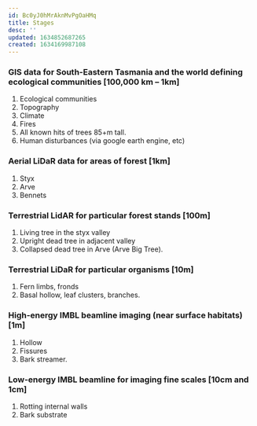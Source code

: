 ```yaml
---
id: Bc0yJ0hMrAknMvPgOaHMq
title: Stages
desc: ''
updated: 1634852687265
created: 1634169987108
---
```

### GIS data for South-Eastern Tasmania and the world defining ecological communities [100,000 km – 1km]

1. Ecological communities
2. Topography
3. Climate
4. Fires
5. All known hits of trees 85+m tall.
6. Human disturbances (via google earth engine, etc)

### Aerial LiDaR data for areas of forest [1km]

1. Styx 
2. Arve
3. Bennets

### Terrestrial LidAR for particular forest stands [100m]

1. Living tree in the styx valley
2. Upright dead tree in adjacent valley
3. Collapsed dead tree in Arve (Arve Big Tree).

### Terrestrial LiDaR for particular organisms [10m]
1. Fern limbs, fronds
2. Basal hollow, leaf clusters, branches.

### High-energy IMBL beamline imaging (near surface habitats) [1m]
1. Hollow
2. Fissures
3. Bark streamer.
   
### Low-energy IMBL beamline for imaging fine scales [10cm and 1cm]
1. Rotting internal walls
2. Bark substrate

